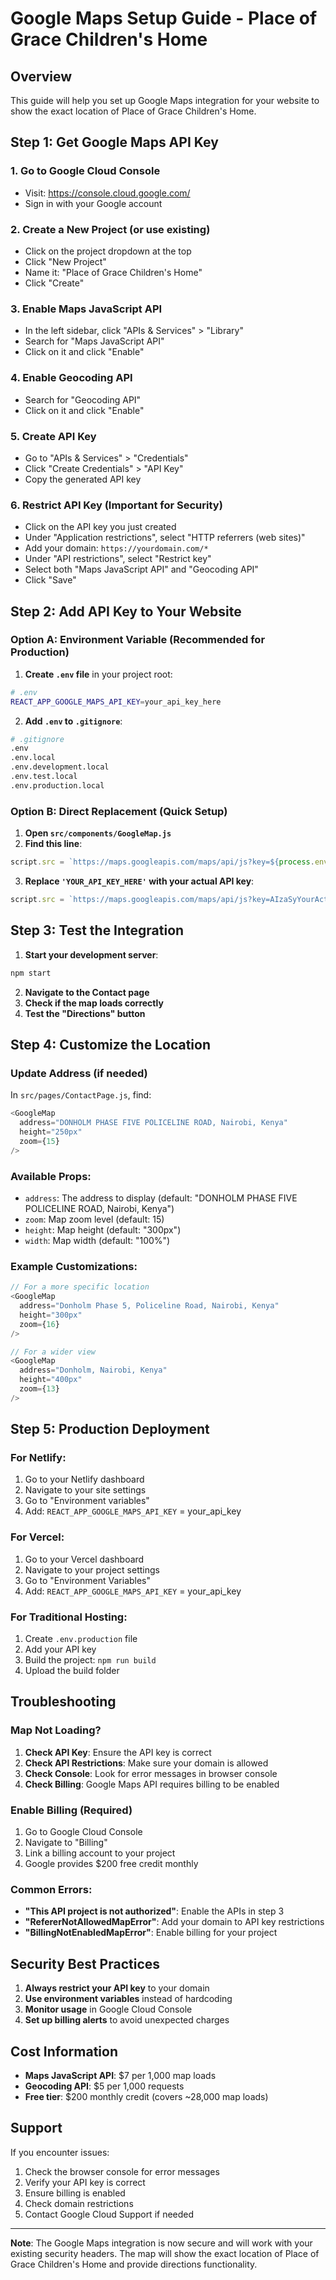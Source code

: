 # Google Maps Setup Guide - Place of Grace Children's Home

## Overview

This guide will help you set up Google Maps integration for your website to show the exact location of Place of Grace Children's Home.

## Step 1: Get Google Maps API Key

### 1. Go to Google Cloud Console
- Visit: https://console.cloud.google.com/
- Sign in with your Google account

### 2. Create a New Project (or use existing)
- Click on the project dropdown at the top
- Click "New Project"
- Name it: "Place of Grace Children's Home"
- Click "Create"

### 3. Enable Maps JavaScript API
- In the left sidebar, click "APIs & Services" > "Library"
- Search for "Maps JavaScript API"
- Click on it and click "Enable"

### 4. Enable Geocoding API
- Search for "Geocoding API"
- Click on it and click "Enable"

### 5. Create API Key
- Go to "APIs & Services" > "Credentials"
- Click "Create Credentials" > "API Key"
- Copy the generated API key

### 6. Restrict API Key (Important for Security)
- Click on the API key you just created
- Under "Application restrictions", select "HTTP referrers (web sites)"
- Add your domain: `https://yourdomain.com/*`
- Under "API restrictions", select "Restrict key"
- Select both "Maps JavaScript API" and "Geocoding API"
- Click "Save"

## Step 2: Add API Key to Your Website

### Option A: Environment Variable (Recommended for Production)

1. **Create `.env` file** in your project root:
```bash
# .env
REACT_APP_GOOGLE_MAPS_API_KEY=your_api_key_here
```

2. **Add `.env` to `.gitignore`**:
```bash
# .gitignore
.env
.env.local
.env.development.local
.env.test.local
.env.production.local
```

### Option B: Direct Replacement (Quick Setup)

1. **Open `src/components/GoogleMap.js`**
2. **Find this line**:
```javascript
script.src = `https://maps.googleapis.com/maps/api/js?key=${process.env.REACT_APP_GOOGLE_MAPS_API_KEY || 'YOUR_API_KEY_HERE'}&libraries=places`;
```

3. **Replace `'YOUR_API_KEY_HERE'` with your actual API key**:
```javascript
script.src = `https://maps.googleapis.com/maps/api/js?key=AIzaSyYourActualAPIKeyHere&libraries=places`;
```

## Step 3: Test the Integration

1. **Start your development server**:
```bash
npm start
```

2. **Navigate to the Contact page**
3. **Check if the map loads correctly**
4. **Test the "Directions" button**

## Step 4: Customize the Location

### Update Address (if needed)
In `src/pages/ContactPage.js`, find:
```javascript
<GoogleMap 
  address="DONHOLM PHASE FIVE POLICELINE ROAD, Nairobi, Kenya"
  height="250px"
  zoom={15}
/>
```

### Available Props:
- `address`: The address to display (default: "DONHOLM PHASE FIVE POLICELINE ROAD, Nairobi, Kenya")
- `zoom`: Map zoom level (default: 15)
- `height`: Map height (default: "300px")
- `width`: Map width (default: "100%")

### Example Customizations:
```javascript
// For a more specific location
<GoogleMap 
  address="Donholm Phase 5, Policeline Road, Nairobi, Kenya"
  height="300px"
  zoom={16}
/>

// For a wider view
<GoogleMap 
  address="Donholm, Nairobi, Kenya"
  height="400px"
  zoom={13}
/>
```

## Step 5: Production Deployment

### For Netlify:
1. Go to your Netlify dashboard
2. Navigate to your site settings
3. Go to "Environment variables"
4. Add: `REACT_APP_GOOGLE_MAPS_API_KEY` = your_api_key

### For Vercel:
1. Go to your Vercel dashboard
2. Navigate to your project settings
3. Go to "Environment Variables"
4. Add: `REACT_APP_GOOGLE_MAPS_API_KEY` = your_api_key

### For Traditional Hosting:
1. Create `.env.production` file
2. Add your API key
3. Build the project: `npm run build`
4. Upload the build folder

## Troubleshooting

### Map Not Loading?
1. **Check API Key**: Ensure the API key is correct
2. **Check API Restrictions**: Make sure your domain is allowed
3. **Check Console**: Look for error messages in browser console
4. **Check Billing**: Google Maps API requires billing to be enabled

### Enable Billing (Required)
1. Go to Google Cloud Console
2. Navigate to "Billing"
3. Link a billing account to your project
4. Google provides $200 free credit monthly

### Common Errors:
- **"This API project is not authorized"**: Enable the APIs in step 3
- **"RefererNotAllowedMapError"**: Add your domain to API key restrictions
- **"BillingNotEnabledMapError"**: Enable billing for your project

## Security Best Practices

1. **Always restrict your API key** to your domain
2. **Use environment variables** instead of hardcoding
3. **Monitor usage** in Google Cloud Console
4. **Set up billing alerts** to avoid unexpected charges

## Cost Information

- **Maps JavaScript API**: $7 per 1,000 map loads
- **Geocoding API**: $5 per 1,000 requests
- **Free tier**: $200 monthly credit (covers ~28,000 map loads)

## Support

If you encounter issues:
1. Check the browser console for error messages
2. Verify your API key is correct
3. Ensure billing is enabled
4. Check domain restrictions
5. Contact Google Cloud Support if needed

---

**Note**: The Google Maps integration is now secure and will work with your existing security headers. The map will show the exact location of Place of Grace Children's Home and provide directions functionality.
